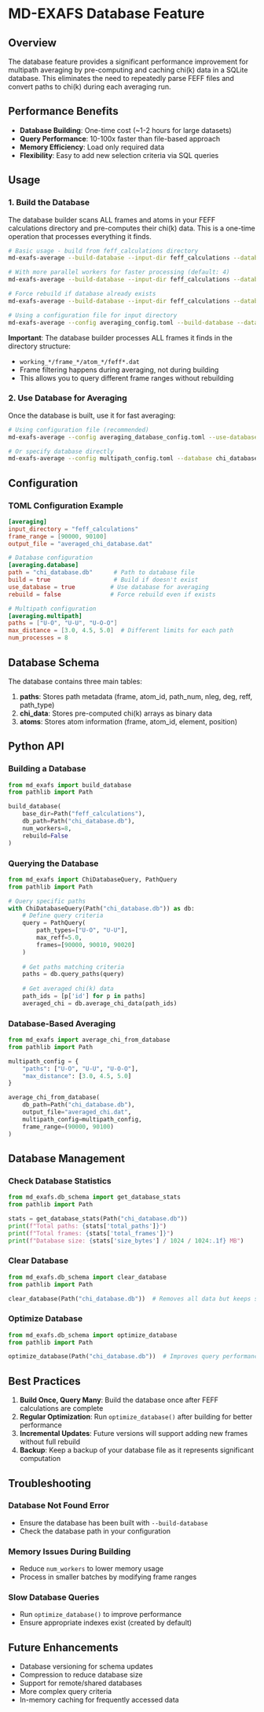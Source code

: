 # MD-EXAFS Database Feature

## Overview

The database feature provides a significant performance improvement for multipath averaging by pre-computing and caching chi(k) data in a SQLite database. This eliminates the need to repeatedly parse FEFF files and convert paths to chi(k) during each averaging run.

## Performance Benefits

- **Database Building**: One-time cost (~1-2 hours for large datasets)
- **Query Performance**: 10-100x faster than file-based approach
- **Memory Efficiency**: Load only required data
- **Flexibility**: Easy to add new selection criteria via SQL queries

## Usage

### 1. Build the Database

The database builder scans ALL frames and atoms in your FEFF calculations directory and pre-computes their chi(k) data. This is a one-time operation that processes everything it finds.

```bash
# Basic usage - build from feff_calculations directory
md-exafs-average --build-database --input-dir feff_calculations --database chi_database.db

# With more parallel workers for faster processing (default: 4)
md-exafs-average --build-database --input-dir feff_calculations --database chi_database.db --num-workers 8

# Force rebuild if database already exists
md-exafs-average --build-database --input-dir feff_calculations --database chi_database.db --rebuild

# Using a configuration file for input directory
md-exafs-average --config averaging_config.toml --build-database --database chi_database.db
```

**Important**: The database builder processes ALL frames it finds in the directory structure:
- `working_*/frame_*/atom_*/feff*.dat`
- Frame filtering happens during averaging, not during building
- This allows you to query different frame ranges without rebuilding

### 2. Use Database for Averaging

Once the database is built, use it for fast averaging:

```bash
# Using configuration file (recommended)
md-exafs-average --config averaging_database_config.toml --use-database

# Or specify database directly
md-exafs-average --config multipath_config.toml --database chi_database.db --use-database
```

## Configuration

### TOML Configuration Example

```toml
[averaging]
input_directory = "feff_calculations"
frame_range = [90000, 90100]
output_file = "averaged_chi_database.dat"

# Database configuration
[averaging.database]
path = "chi_database.db"      # Path to database file
build = true                  # Build if doesn't exist
use_database = true          # Use database for averaging
rebuild = false              # Force rebuild even if exists

# Multipath configuration
[averaging.multipath]
paths = ["U-O", "U-U", "U-O-O"]
max_distance = [3.0, 4.5, 5.0]  # Different limits for each path
num_processes = 8
```

## Database Schema

The database contains three main tables:

1. **paths**: Stores path metadata (frame, atom_id, path_num, nleg, deg, reff, path_type)
2. **chi_data**: Stores pre-computed chi(k) arrays as binary data
3. **atoms**: Stores atom information (frame, atom_id, element, position)

## Python API

### Building a Database

```python
from md_exafs import build_database
from pathlib import Path

build_database(
    base_dir=Path("feff_calculations"),
    db_path=Path("chi_database.db"),
    num_workers=8,
    rebuild=False
)
```

### Querying the Database

```python
from md_exafs import ChiDatabaseQuery, PathQuery
from pathlib import Path

# Query specific paths
with ChiDatabaseQuery(Path("chi_database.db")) as db:
    # Define query criteria
    query = PathQuery(
        path_types=["U-O", "U-U"],
        max_reff=5.0,
        frames=[90000, 90010, 90020]
    )
    
    # Get paths matching criteria
    paths = db.query_paths(query)
    
    # Get averaged chi(k) data
    path_ids = [p['id'] for p in paths]
    averaged_chi = db.average_chi_data(path_ids)
```

### Database-Based Averaging

```python
from md_exafs import average_chi_from_database
from pathlib import Path

multipath_config = {
    "paths": ["U-O", "U-U", "U-O-O"],
    "max_distance": [3.0, 4.5, 5.0]
}

average_chi_from_database(
    db_path=Path("chi_database.db"),
    output_file="averaged_chi.dat",
    multipath_config=multipath_config,
    frame_range=(90000, 90100)
)
```

## Database Management

### Check Database Statistics

```python
from md_exafs.db_schema import get_database_stats
from pathlib import Path

stats = get_database_stats(Path("chi_database.db"))
print(f"Total paths: {stats['total_paths']}")
print(f"Total frames: {stats['total_frames']}")
print(f"Database size: {stats['size_bytes'] / 1024 / 1024:.1f} MB")
```

### Clear Database

```python
from md_exafs.db_schema import clear_database
from pathlib import Path

clear_database(Path("chi_database.db"))  # Removes all data but keeps schema
```

### Optimize Database

```python
from md_exafs.db_schema import optimize_database
from pathlib import Path

optimize_database(Path("chi_database.db"))  # Improves query performance
```

## Best Practices

1. **Build Once, Query Many**: Build the database once after FEFF calculations are complete
2. **Regular Optimization**: Run `optimize_database()` after building for better performance
3. **Incremental Updates**: Future versions will support adding new frames without full rebuild
4. **Backup**: Keep a backup of your database file as it represents significant computation

## Troubleshooting

### Database Not Found Error
- Ensure the database has been built with `--build-database`
- Check the database path in your configuration

### Memory Issues During Building
- Reduce `num_workers` to lower memory usage
- Process in smaller batches by modifying frame ranges

### Slow Database Queries
- Run `optimize_database()` to improve performance
- Ensure appropriate indexes exist (created by default)

## Future Enhancements

- Database versioning for schema updates
- Compression to reduce database size
- Support for remote/shared databases
- More complex query criteria
- In-memory caching for frequently accessed data